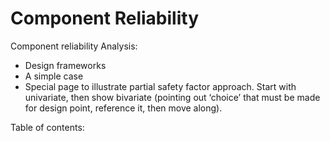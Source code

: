 # Component Reliability

Component reliability Analysis:  
- Design frameworks 
- A simple case 
- Special page to illustrate partial safety factor approach. Start with univariate, then show bivariate (pointing out ‘choice’ that must be made for design point, reference it, then move along). 

Table of contents:

```{tableofcontents}
```